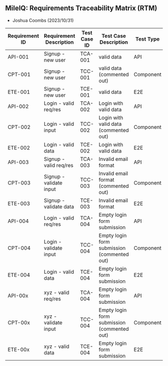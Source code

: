 ## MileIQ: Requirements Traceability Matrix (RTM)
- Joshua Coombs (2023/10/31)

| Requirement ID | Requirement Description          | Test Case ID | Test Case Description        | Test Type | Tester | Test Status | Comments/Notes |
|----------------|----------------------------------|--------------|-----------------------------|-----------|------------------|-------------|----------------|
| API-001        | Signup - new user | TCA-001       | valid data      | API       | Joshua Coombs | Done     |  quick frown box              |
| CPT-001        | Signup - new user | TCC-001       | valid data (commented out)     | Component       | Joshua Coombs |  Done     |  quick frown box              |
| ETE-001        | Signup - new user | TCE-001       | valid data      | E2E       | Joshua Coombs | Done     |  quick frown box              |
| API-002        | Login - valid req/res  | TCA-002       | Login with valid data       | API       | Joshua Coombs |  Done     |  quick frown box              |
| CPT-002        | Login - valid input  | TCC-002       | Login with valid data (commented out)       | Component       | Joshua Coombs |  Done     |  quick frown box              |
| ETE-002        | Login - valid data  | TCE-002       | Login with valid data       | E2E       | Joshua Coombs |  Done     |  quick frown box              |
| API-003        | Signup - valid req/res  | TCA-003       | Invalid email format        | API       | Joshua Coombs |  Done     |  quick frown box              |
| CPT-003        | Signup - validate input  | TCC-003       | Invalid email format (commented out)       | Component       | Joshua Coombs |  Done    |  quick frown box              |
| ETE-003        | Signup - validate data  | TCE-003       | Invalid email format        | E2E       | Joshua Coombs |  Done     |  quick frown box              |
| API-004        | Login - valid req/res   | TCA-004       | Empty login form submission | API       | Joshua Coombs |  Done     |  quick frown box              |
| CPT-004        | Login - validate input   | TCC-004       | Empty login form submission (commented out) | Component       | Joshua Coombs |  Done     |  quick frown box              |
| ETE-004        | Login - valid data   | TCE-004       | Empty login form submission | E2E       | Joshua Coombs |  Done     |  quick frown box              |
| API-00x        | xyz  - valid req/res  | TCA-004       | Empty login form submission | API       | Joshua Coombs |  Planned     |  quick frown box              |
| CPT-00x        | xyz - validate input   | TCC-004       | Empty login form submission (commented out) | Component       | Joshua Coombs |  Planned     |  quick frown box              |
| ETE-00x        | xyz - valid data   | TCE-004       | Empty login form submission | E2E       | Joshua Coombs |  Planned     |  quick frown box              |